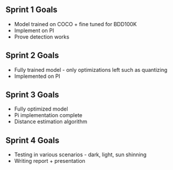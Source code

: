 ## Sprint 1 Goals

- Model trained on COCO + fine tuned for BDD100K
- Implement on PI
- Prove detection works

## Sprint 2 Goals

- Fully trained model - only optimizations left such as quantizing
- Implemented on PI

## Sprint 3 Goals

- Fully optimized model
- Pi implementation complete
- Distance estimation algorithm

## Sprint 4 Goals

- Testing in various scenarios - dark, light, sun shinning
- Writing report + presentation
